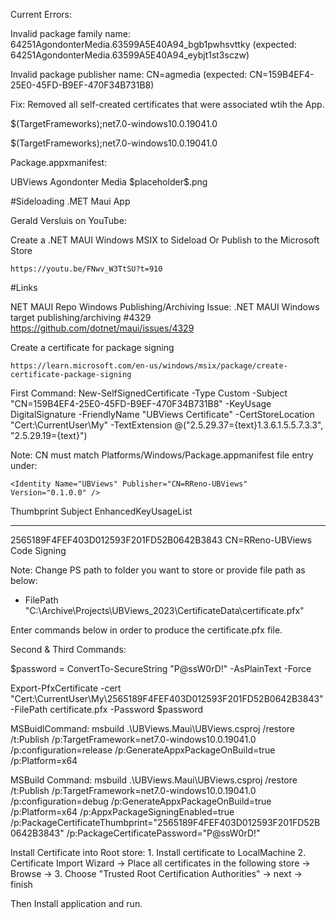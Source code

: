 Current Errors:

Invalid package family name: 64251AgondonterMedia.63599A5E40A94_bgb1pwhsvttky (expected: 64251AgondonterMedia.63599A5E40A94_eybjt1st3sczw)

Invalid package publisher name: CN=agmedia (expected: CN=159B4EF4-25E0-45FD-B9EF-470F34B731B8)

Fix: Removed all self-created certificates that were associated wtih the App. 

<TargetFrameworks Condition="$([MSBuild]::IsOSPlatform('windows'))">$(TargetFrameworks);net7.0-windows10.0.19041.0</TargetFrameworks>

<TargetFrameworks Condition="$([MSBuild]::IsOSPlatform('windows')) and '$(MSBuildRuntimeType)' == 'Full'">$(TargetFrameworks);net7.0-windows10.0.19041.0</TargetFrameworks>

Package.appxmanifest:

 <Identity 
    Name="64251AgondonterMedia.63599A5E40A94" 
    Publisher="CN=159B4EF4-25E0-45FD-B9EF-470F34B731B8" 
    Version="1.0.0.0" />

  <Properties>
    <DisplayName>UBViews</DisplayName>
    <PublisherDisplayName>Agondonter Media</PublisherDisplayName>
    <Logo>$placeholder$.png</Logo>
  </Properties>

#Sideloading .MET Maui App

Gerald Versluis on YouTube: 

Create a .NET MAUI Windows MSIX to Sideload Or Publish to the Microsoft Store

	https://youtu.be/FNwv_W3TtSU?t=910

#Links

NET MAUI Repo Windows Publishing/Archiving Issue: 
	.NET MAUI Windows target publishing/archiving #4329
	https://github.com/dotnet/maui/issues/4329

Create a certificate for package signing

	https://learn.microsoft.com/en-us/windows/msix/package/create-certificate-package-signing

First Command: 
New-SelfSignedCertificate -Type Custom -Subject "CN=159B4EF4-25E0-45FD-B9EF-470F34B731B8" -KeyUsage DigitalSignature -FriendlyName "UBViews Certificate" -CertStoreLocation "Cert:\CurrentUser\My" -TextExtension @("2.5.29.37={text}1.3.6.1.5.5.7.3.3", "2.5.29.19={text}")

Note: CN must match Platforms/Windows/Package.appmanifest file entry under: 
	
	<Identity Name="UBViews" Publisher="CN=RReno-UBViews" Version="0.1.0.0" />

Thumbprint                                Subject              EnhancedKeyUsageList
----------                                -------              --------------------
2565189F4FEF403D012593F201FD52B0642B3843  CN=RReno-UBViews     Code Signing

Note: Change PS path to folder you want to store or provide file path as below:
- FilePath "C:\Archive\Projects\UBViews_2023\CertificateData\certificate.pfx"

Enter commands below in order to produce the certificate.pfx file.

Second & Third Commands:

$password = ConvertTo-SecureString "P@ssW0rD!" -AsPlainText -Force 

Export-PfxCertificate -cert "Cert:\CurrentUser\My\2565189F4FEF403D012593F201FD52B0642B3843" -FilePath certificate.pfx -Password $password

MSBuidlCommand: 
	msbuild .\UBViews.Maui\UBViews.csproj /restore /t:Publish /p:TargetFramework=net7.0-windows10.0.19041.0 /p:configuration=release /p:GenerateAppxPackageOnBuild=true /p:Platform=x64

MSBuild Command:
	msbuild .\UBViews.Maui\UBViews.csproj /restore /t:Publish /p:TargetFramework=net7.0-windows10.0.19041.0 /p:configuration=debug /p:GenerateAppxPackageOnBuild=true /p:Platform=x64 /p:AppxPackageSigningEnabled=true /p:PackageCertificateThumbprint="2565189F4FEF403D012593F201FD52B0642B3843" /p:PackageCertificatePassword="P@ssW0rD!"

Install Certificate into Root store:
	1. Install certificate to LocalMachine
	2. Certificate Import Wizard -> Place all certificates in the following store -> Browse -> 
	3. Choose "Trusted Root Certification Authorities" -> next -> finish

Then Install application and run.



